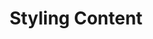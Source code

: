 ---
layout: chapter
title: Styling Content
slides:

    - class: title-slide

      content: |

        ![Gather Workshops Logo]([[BASE_URL]]/theme/assets/images/gw_logo.png)

        # Tidy Layouts
        _Organising content with HTML and CSS_


      notes: |

        :)



    - content: |

        Layouts are made entirely of boxes



    - content: |

        Our whole page is already wrapped up in a box with the type 'html' which we can style

        ```css
        html {
          background: url(blah.jpg);
        }
        ```


    - content: |

        We can also create our own boxes. 

        We will add one around all our content.



    - content: |

        To add our own box we need to identify the start and end



    - content: |

        Then put the start and end in our code

        ```html
        <section>

        ...

        </section>
        ```


    - content: |

        But it looks like nothing. give it a name.

        ```html
        <section class="pageContent">
        ```


    - content: |

        Then create a basic style to test

        ```css
        .pageContent {
          background-color: white;
        }
        ```


    - content: |

        And if it works, add more style.

        ```css
        .pageContent {
          background-color: white;
          padding: 30px;
          border-radius: 10px;
          box-shadow: 5px 5px 5px black;
        }
        ```


    - content: |

        You can even center it on the page

        ```css
        .pageContent {
          background-color: white;
          padding: 30px;
          border-radius: 10px;
          box-shadow: 5px 5px 5px black;
          width: 500px;
          margin-left: auto;
          margin-right: auto;
        }
        ```




    - content: |

        ![Thumbs Up!]([[BASE_URL]]/theme/assets/images/thumbs-up.svg){: height="200" }

        ## Tidy Layouts: Complete!

        And you're done! Your first web page is complete.



      notes: |

        Great! Now that we know the basics, let's get started on our own projects.

---